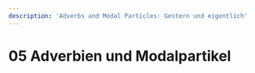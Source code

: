 ```yaml
---
description: 'Adverbs and Modal Particles: Gestern und eigentlich'
---
```


# 05 Adverbien und Modalpartikel

